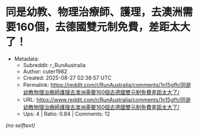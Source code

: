 # 同是幼教、物理治療師、護理，去澳洲需要160個，去德國雙元制免費，差距太大了！

- Metadata:
  - Subreddit: r_RunAustralia
  - Author: cuter1982
  - Created: 2025-08-27 02:38:57 UTC
  - Permalink: https://reddit.com/r/RunAustralia/comments/1n15gfh/同是幼教物理治療師護理去澳洲需要160個去德國雙元制免費差距太大了/
  - URL: https://www.reddit.com/r/RunAustralia/comments/1n15gfh/同是幼教物理治療師護理去澳洲需要160個去德國雙元制免費差距太大了/
  - Ups: 4 | Ratio: 0.84 | Comments: 12

_(no selftext)_
